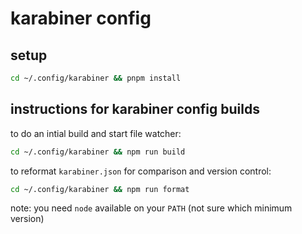 # karabiner config

## setup

```bash
cd ~/.config/karabiner && pnpm install
```

## instructions for karabiner config builds

to do an intial build and start file watcher:

```bash
cd ~/.config/karabiner && npm run build
```

to reformat `karabiner.json` for comparison and version control:

```bash
cd ~/.config/karabiner && npm run format
```

note: you need `node` available on your `PATH` (not sure which minimum version)
